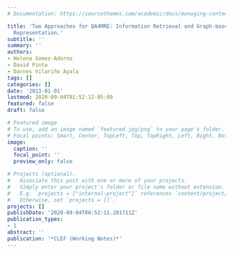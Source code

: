 ```yaml
---
# Documentation: https://sourcethemes.com/academic/docs/managing-content/

title: 'Two Approaches for QA4MRE: Information Retrieval and Graph-based Knowledge
  Representation.'
subtitle: ''
summary: ''
authors:
- Helena Gómez-Adorno
- David Pinto
- Darnes Vilariño Ayala
tags: []
categories: []
date: '2013-01-01'
lastmod: 2020-09-04T01:52:12-05:00
featured: false
draft: false

# Featured image
# To use, add an image named `featured.jpg/png` to your page's folder.
# Focal points: Smart, Center, TopLeft, Top, TopRight, Left, Right, BottomLeft, Bottom, BottomRight.
image:
  caption: ''
  focal_point: ''
  preview_only: false

# Projects (optional).
#   Associate this post with one or more of your projects.
#   Simply enter your project's folder or file name without extension.
#   E.g. `projects = ["internal-project"]` references `content/project/deep-learning/index.md`.
#   Otherwise, set `projects = []`.
projects: []
publishDate: '2020-09-04T06:52:11.281711Z'
publication_types:
- 1
abstract: ''
publication: '*CLEF (Working Notes)*'
---
```

